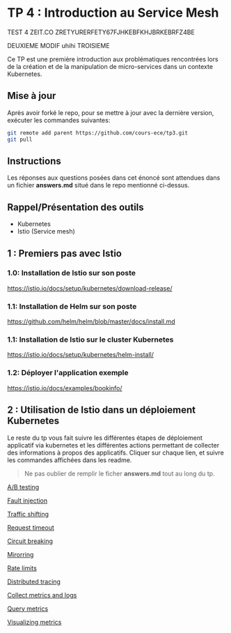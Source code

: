 # TP 4 : Introduction au Service Mesh


TEST 4 ZEIT.CO ZRETYURERFETY67FJHKEBFKHJBRKEBRFZ4BE

DEUXIEME MODIF uhihi
TROISIEME


Ce TP est une première introduction aux problématiques rencontrées lors de la création et de la manipulation de micro-services dans un contexte Kubernetes.

## Mise à jour
Après avoir forké le repo, pour se mettre à jour avec la dernière version, exécuter les commandes suivantes:
```bash
git remote add parent https://github.com/cours-ece/tp3.git
git pull
```

## Instructions
Les réponses aux questions posées dans cet énoncé sont attendues dans un fichier **answers.md** situé dans le repo mentionné ci-dessus.

## Rappel/Présentation des outils

* Kubernetes
* Istio (Service mesh)

## 1 : Premiers pas avec Istio
### 1.0: Installation de Istio sur son poste
https://istio.io/docs/setup/kubernetes/download-release/

### 1.1: Installation de Helm sur son poste
https://github.com/helm/helm/blob/master/docs/install.md

### 1.1: Installation de Istio sur le cluster Kubernetes
https://istio.io/docs/setup/kubernetes/helm-install/

### 1.2: Déployer l'application exemple
https://istio.io/docs/examples/bookinfo/

## 2 : Utilisation de Istio dans un déploiement Kubernetes
Le reste du tp vous fait suivre les différentes étapes de déploiement applicatif via kubernetes et les différentes actions permettant de collecter des informations à propos des applicatifs.
Cliquer sur chaque lien, et suivre les commandes affichées dans les readme.

> Ne pas oublier de remplir le ficher **answers.md** tout au long du tp.

[A/B testing](readmes/1-ab-testing.md)

[Fault injection](readmes/2-fault-injection.md)

[Traffic shifting](readmes/3-traffic-shifting.md)

[Request timeout](readmes/4-request-timeout.md)

[Circuit breaking](readmes/5-circuit-breaking.md)

[Mirorring](readmes/6-mirorring.md)

[Rate limits](readmes/7-rate-limit.md)

[Distributed tracing](readmes/8-distributed-tracing.md)

[Collect metrics and logs](readmes/9-collect-metrics-logs.md)

[Query metrics](readmes/10-query-metrics.md)

[Visualizing metrics](readmes/11-visualizing-metrics.md)

